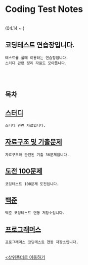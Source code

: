 # Coding Test Notes
</br>
 (04.14 ~ )

 코딩테스트 연습장입니다.
-
    테스트를 풀때 이용하는 연습장입니다.
    스터디 관련 정리 자료도 모아둡니다.

</br></br>

## 목차

[스터디](./Study/)
-
    스터디 관련 자료입니다.

[자료구조 및 기출문제](./Export_problem/)
-
    자료구조와 관련된 기출 36문제입니다.

[도전 100문제](./Challenge100/)
-
    코딩테스트 100문제 도전입니다.

[백준](./Baekjoon/)
-
    백준 코딩테스트 연동 저장소입니다.

[프로그래머스](./Programers/)
-
    프로그래머스 코딩테스트 연동 저장소입니다.

<br>[<상위폴더로 이동하기](../)